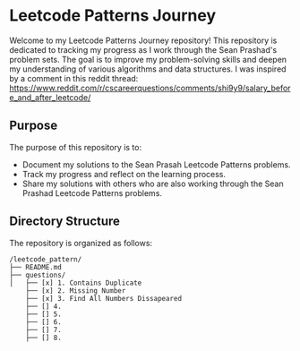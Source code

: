 # Leetcode Patterns Journey

Welcome to my Leetcode Patterns Journey repository! This repository is dedicated to tracking my progress as I work through the Sean Prashad's problem sets. The goal is to improve my problem-solving skills and deepen my understanding of various algorithms and data structures. I was inspired by a comment in this reddit thread: https://www.reddit.com/r/cscareerquestions/comments/shi9y9/salary_before_and_after_leetcode/

## Purpose

The purpose of this repository is to:
- Document my solutions to the Sean Prasah Leetcode Patterns problems.
- Track my progress and reflect on the learning process.
- Share my solutions with others who are also working through the Sean Prashad Leetcode Patterns problems.

## Directory Structure

The repository is organized as follows:

```
/leetcode_pattern/
├── README.md
├── questions/
│   ├── [x] 1. Contains Duplicate
    ├── [x] 2. Missing Number
    ├── [x] 3. Find All Numbers Dissapeared
    ├── [] 4.    
    ├── [] 5.
    ├── [] 6.
    ├── [] 7.
    ├── [] 8.    
```
